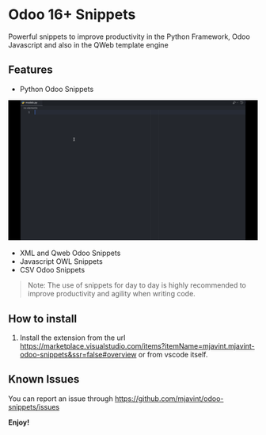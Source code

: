 # Odoo 16+ Snippets

Powerful snippets to improve productivity in the Python Framework, Odoo Javascript and also in the QWeb template engine

## Features

- Python Odoo Snippets

![Python Odoo](/src/images/model.gif)

- XML and Qweb Odoo Snippets
- Javascript OWL Snippets
- CSV Odoo Snippets

> Note: The use of snippets for day to day is highly recommended to improve productivity and agility when writing code.

## How to install

1. Install the extension from the url https://marketplace.visualstudio.com/items?itemName=mjavint.mjavint-odoo-snippets&ssr=false#overview or from vscode itself.

## Known Issues

You can report an issue through https://github.com/mjavint/odoo-snippets/issues

**Enjoy!**
